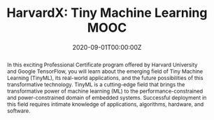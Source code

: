 ---
type: "courses"
title: "HarvardX: Tiny Machine Learning MOOC"
position: "Teaching Staff Lead"
semesters: "Launched Fall 2020"
# Code used for list order
semesterCode: "20.2"
date: "2020-09-01T00:00:00Z"

# Course Overiew Abstract.
abstract: In this exciting Professional Certificate program offered by Harvard University and Google TensorFlow, you will learn about the emerging field of Tiny Machine Learning (TinyML), its real-world applications, and the future possibilities of this transformative technology. TinyML is a cutting-edge field that brings the transformative power of machine learning (ML) to the performance-constrained and power-constrained domain of embedded systems. Successful deployment in this field requires intimate knowledge of applications, algorithms, hardware, and software.

abstract2: The program will emphasize hands-on experience with training and deploying machine learning onto tiny embedded devices. This series of courses features projects based on a TinyML Program Kit that includes an Arduino board with onboard sensors and an ARM Cortex-M4 microcontroller. To ensure you hit the road running, the kit also comes equipped with a camera. The TinyML Program Kit has everything you need to unlock your imagination and build applications around image recognition, audio processing, and gesture detection. Before you know it, you’ll be implementing an entire tiny machine learning application.

abstract3: This first-of-its-kind program combines computer science with engineering to feature real-world application case studies that examine the challenges facing TinyML deployments. This program is a collaboration between expert faculty at Harvard’s John A. Paulson School of Engineering and Applied Sciences (SEAS) and innovative members of Google’s TensorFlow team.

# Summary. An optional shortened abstract.
summary: In this exciting Professional Certificate program offered by Harvard University and Google TensorFlow, you will learn about the emerging field of Tiny Machine Learning (TinyML), its real-world applications, and the future possibilities of this transformative technology. TinyML is a cutting-edge field that brings the transformative power of machine learning (ML) to the performance-constrained and power-constrained domain of embedded systems. The program will emphasize hands-on experience and is a collaboration between expert faculty at Harvard’s John A. Paulson School of Engineering and Applied Sciences (SEAS) and innovative members of Google’s TensorFlow team.

# Roles in the course
roles:
- Co-designed a free, hands-on, project-based professional certificate taught through three 6-week courses on the EdX platform covering the emerging field of Tiny Machine Learning (deploying machine learning onto microcontrollers for machine learning at the extreme edge) with the aim of democratizing access to this developing field
- Over 35,000 students from over 160 countries enrolled as of March 2021 since the three courses launched in September 2020, December 2020, and February 2021 respectively
- Served as the laboratory instructor both co-designing hands-on exercises as well as recording walkthroughs to aid in student learning and success
- Managed the 10-person course staff to ensure that content was created, reviewed, and produced in a timely manner
- Led and managed external relations for the course team coordinating with edX, Google, and Arduino
- Co-designed course materials including short video lectures, readings, code walkthroughs, assessments, and discussion forums
# Awards
#awards:
#- TBD

tags:
- TinyML
- Machine Learning
- Embedded Systems
- MOOC
- STEM Education

featured: true
outreach: false
projects: [TinyMLx]

links:
- name: Course White Paper
  url: '/publication/wideningaccesswithtinyml/'
- name: MOOC Website
  url: https://www.edx.org/professional-certificate/harvardx-tiny-machine-learning
- name: Course Materials
  url: https://github.com/tinyMLx/courseware
- name: TinyML Open Education Initiative
  url: https://tinymlx.org/
- name: Discourse Forum
  url: https://discuss.tinymlx.org/

# Featured image -- named `featured.jpg/png` in this folder. 
image:
  caption: ''
  focal_point: ''
  preview_only: false

---
